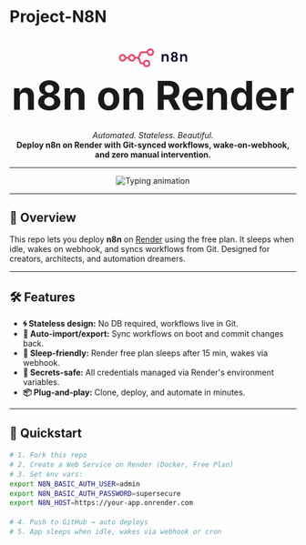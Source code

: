 # Project-N8N
<h1 align="center">
  <img src="https://raw.githubusercontent.com/n8n-io/n8n/master/assets/n8n-logo.png" width="120" alt="n8n logo">
  <br>
  <span style="font-size:2.5em;">n8n on Render</span>
</h1>

<p align="center">
  <em>Automated. Stateless. Beautiful.</em><br>
  <strong>Deploy n8n on Render with Git-synced workflows, wake-on-webhook, and zero manual intervention.</strong>
</p>

<hr>

<div align="center">
  <img src="https://readme-typing-svg.demolab.com?font=Fira+Code&size=22&pause=1000&color=00BFBF&center=true&vCenter=true&width=435&lines=✨+Stateless+Automation;🚀+Git-powered+Workflows;🧠+Wake-on-Webhooks;🔐+Secure+Secrets;🎯+Zero+Manual+Deploys" alt="Typing animation">
</div>

---

## 🧭 Overview

This repo lets you deploy **n8n** on [Render](https://render.com) using the free plan. It sleeps when idle, wakes on webhook, and syncs workflows from Git. Designed for creators, architects, and automation dreamers.

---

## 🛠️ Features

<ul>
  <li><strong>🌀 Stateless design:</strong> No DB required, workflows live in Git.</li>
  <li><strong>🔁 Auto-import/export:</strong> Sync workflows on boot and commit changes back.</li>
  <li><strong>🌙 Sleep-friendly:</strong> Render free plan sleeps after 15 min, wakes via webhook.</li>
  <li><strong>🔐 Secrets-safe:</strong> All credentials managed via Render's environment variables.</li>
  <li><strong>📦 Plug-and-play:</strong> Clone, deploy, and automate in minutes.</li>
</ul>

---

## 🚀 Quickstart

```bash
# 1. Fork this repo
# 2. Create a Web Service on Render (Docker, Free Plan)
# 3. Set env vars:
export N8N_BASIC_AUTH_USER=admin
export N8N_BASIC_AUTH_PASSWORD=supersecure
export N8N_HOST=https://your-app.onrender.com

# 4. Push to GitHub → auto deploys
# 5. App sleeps when idle, wakes via webhook or cron
